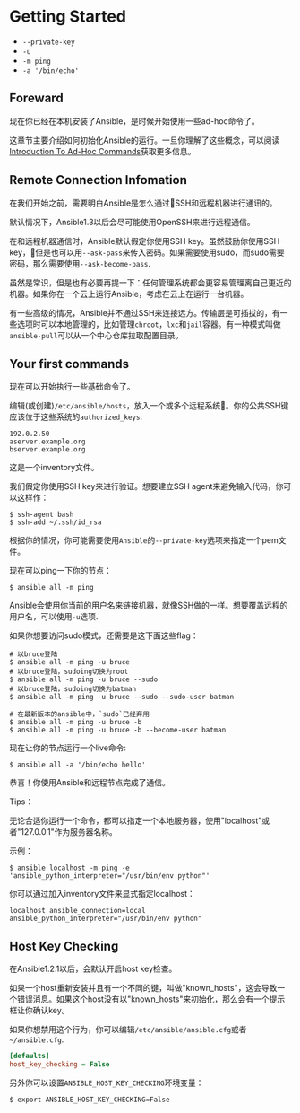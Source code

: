# Getting Started

- `--private-key`
- `-u`
- `-m ping`
- `-a '/bin/echo'`

## Foreward

现在你已经在本机安装了Ansible，是时候开始使用一些ad-hoc命令了。

这章节主要介绍如何初始化Ansible的运行。一旦你理解了这些概念，可以阅读[Introduction To Ad-Hoc Commands](http://docs.ansible.com/ansible/latest/intro_adhoc.html)获取更多信息。

## Remote Connection Infomation

在我们开始之前，需要明白Ansible是怎么通过SSH和远程机器进行通讯的。

默认情况下，Ansible1.3以后会尽可能使用OpenSSH来进行远程通信。

在和远程机器通信时，Ansible默认假定你使用SSH key。虽然鼓励你使用SSH key，但是也可以用`--ask-pass`来传入密码。如果需要使用sudo，而sudo需要密码，那么需要使用`--ask-become-pass`.

虽然是常识，但是也有必要再提一下：任何管理系统都会更容易管理离自己更近的机器。如果你在一个云上运行Ansible，考虑在云上在运行一台机器。

有一些高级的情况，Ansible并不通过SSH来连接远方。传输层是可插拔的，有一些选项时可以本地管理的，比如管理`chroot`，`lxc`和`jail`容器。有一种模式叫做`ansible-pull`可以从一个中心仓库拉取配置目录。

## Your first commands

现在可以开始执行一些基础命令了。

编辑(或创建)`/etc/ansible/hosts`，放入一个或多个远程系统。你的公共SSH键应该位于这些系统的`authorized_keys`:

```shell
192.0.2.50
aserver.example.org
bserver.example.org
```

这是一个inventory文件。

我们假定你使用SSH key来进行验证。想要建立SSH agent来避免输入代码，你可以这样作：

```shell
$ ssh-agent bash
$ ssh-add ~/.ssh/id_rsa
```

根据你的情况，你可能需要使用`Ansible`的`--private-key`选项来指定一个pem文件。

现在可以ping一下你的节点：

`$ ansible all -m ping`

Ansible会使用你当前的用户名来链接机器，就像SSH做的一样。想要覆盖远程的用户名，可以使用`-u`选项.

如果你想要访问sudo模式，还需要是这下面这些flag：

```shell
# 以bruce登陆
$ ansible all -m ping -u bruce
# 以bruce登陆，sudoing切换为root
$ ansible all -m ping -u bruce --sudo
# 以bruce登陆，sudoing切换为batman
$ ansible all -m ping -u bruce --sudo --sudo-user batman

# 在最新版本的ansible中，`sudo`已经弃用
$ ansible all -m ping -u bruce -b
$ ansible all -m ping -u bruce -b --become-user batman
```

现在让你的节点运行一个live命令:

```shell
$ ansible all -a '/bin/echo hello'
```

恭喜！你使用Ansible和远程节点完成了通信。

Tips：

无论合适你运行一个命令，都可以指定一个本地服务器，使用"localhost"或者"127.0.0.1"作为服务器名称。

示例：

`$ ansible localhost -m ping -e 'ansible_python_interpreter="/usr/bin/env python"'`

你可以通过加入inventory文件来显式指定localhost：

```shell
localhost ansible_connection=local ansible_python_interpreter="/usr/bin/env python"
```

## Host Key Checking

在Ansible1.2.1以后，会默认开启host key检查。

如果一个host重新安装并且有一个不同的键，叫做"known_hosts"，这会导致一个错误消息。如果这个host没有以"known_hosts"来初始化，那么会有一个提示框让你确认key。

如果你想禁用这个行为，你可以编辑`/etc/ansible/ansible.cfg`或者`~/ansible.cfg`.

```ini
[defaults]
host_key_checking = False
```

另外你可以设置`ANSIBLE_HOST_KEY_CHECKING`环境变量：

`$ export ANSIBLE_HOST_KEY_CHECKING=False`


